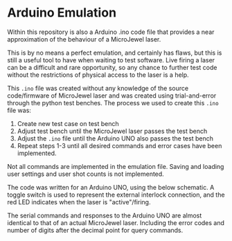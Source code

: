 # Arduino Emulation
Within this repository is also a Arduino .ino code file that provides a near approximation of the behaviour of a MicroJewel laser.

This is by no means a perfect emulation, and certainly has flaws, but this is still a useful tool to have when waiting to test software. Live firing a laser can be a difficult and rare opportunity, so any chance to further test code without the restrictions of physical access to the laser is a help. 

This `.ino` file was created without any knowledge of the source code/firmware of MicroJewel laser and was created using trial-and-error through the python test benches. The process we used to create this `.ino` file was:
1. Create new test case on test bench
2. Adjust test bench until the MicroJewel laser passes the test bench
3. Adjust the `.ino` file until the Arduino UNO also passes the test bench
4. Repeat steps 1-3 until all desired commands and error cases have been implemented.

Not all commands are implemented in the emulation file. Saving and loading user settings and user shot counts is not implemented.

The code was written for an Arduino UNO, using the below schematic. A toggle switch is used to represent the external interlock connection, and the red LED indicates when the laser is "active"/firing.

The serial commands and responses to the Arduino UNO are almost identical to that of an actual MicroJewel laser. Including the error codes and number of digits after the decimal point for query commands.
